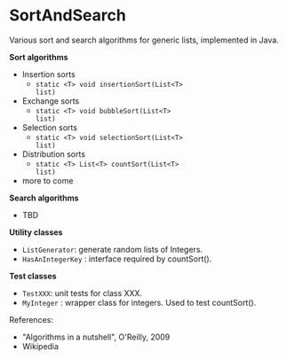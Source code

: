# SortAndSearch

Various sort and search algorithms for generic lists, implemented in Java.

<b>Sort algorithms</b>
- Insertion sorts
  * <code>static \<T> void insertionSort(List\<T> list)</code>
- Exchange sorts
  * <code>static \<T> void bubbleSort(List\<T> list)</code>
- Selection sorts
  * <code>static \<T> void selectionSort(List\<T> list)</code>
- Distribution sorts
  * <code>static \<T> List\<T> countSort(List\<T> list)</code>
- more to come

<b>Search algorithms</b>
- TBD

<b>Utility classes</b>
- <code>ListGenerator</code>: generate random lists of Integers.
- <code>HasAnIntegerKey</code> : interface required by countSort().

<b>Test classes</b>
- <code>TestXXX</code>: unit tests for class XXX.
- <code>MyInteger</code> : wrapper class for integers. Used to test countSort().

References: 
- "Algorithms in a nutshell", O'Reilly, 2009
- Wikipedia
